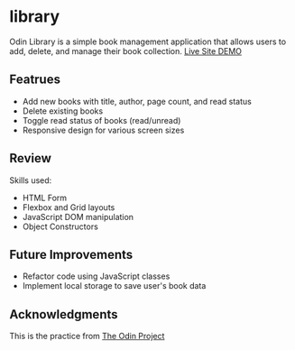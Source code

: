 # library

Odin Library is a simple book management application that allows users to add, delete, and manage their book collection.
[Live Site DEMO](https://ru4s93m6.github.io/library/)

## Featrues

- Add new books with title, author, page count, and read status
- Delete existing books
- Toggle read status of books (read/unread)
- Responsive design for various screen sizes

## Review

Skills used:

- HTML Form
- Flexbox and Grid layouts
- JavaScript DOM manipulation
- Object Constructors

## Future Improvements

- Refactor code using JavaScript classes
- Implement local storage to save user's book data

## Acknowledgments

This is the practice from [The Odin Project]('https://www.theodinproject.com/lessons/node-path-javascript-library#project-solution')
